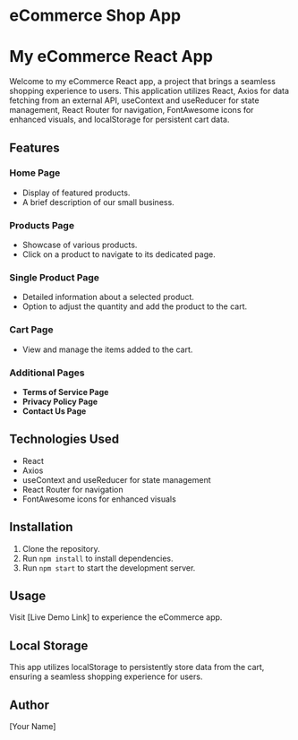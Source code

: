 # eCommerce Shop App

# My eCommerce React App

Welcome to my eCommerce React app, a project that brings a seamless shopping experience to users. This application utilizes React, Axios for data fetching from an external API, useContext and useReducer for state management, React Router for navigation, FontAwesome icons for enhanced visuals, and localStorage for persistent cart data.

## Features

### Home Page

- Display of featured products.
- A brief description of our small business.

### Products Page

- Showcase of various products.
- Click on a product to navigate to its dedicated page.

### Single Product Page

- Detailed information about a selected product.
- Option to adjust the quantity and add the product to the cart.

### Cart Page

- View and manage the items added to the cart.

### Additional Pages

- **Terms of Service Page**
- **Privacy Policy Page**
- **Contact Us Page**

## Technologies Used

- React
- Axios
- useContext and useReducer for state management
- React Router for navigation
- FontAwesome icons for enhanced visuals

## Installation

1. Clone the repository.
2. Run `npm install` to install dependencies.
3. Run `npm start` to start the development server.

## Usage

Visit [Live Demo Link] to experience the eCommerce app.

## Local Storage

This app utilizes localStorage to persistently store data from the cart, ensuring a seamless shopping experience for users.

## Author

[Your Name]
